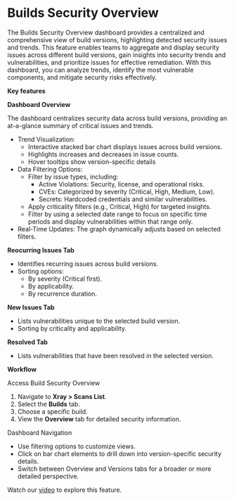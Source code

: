 # Builds Security Overview

The Builds Security Overview dashboard provides a centralized and comprehensive view of build versions, highlighting detected security issues and trends. This feature enables teams to aggregate and display security issues across different build versions, gain insights into security trends and vulnerabilities, and prioritize issues for effective remediation. With this dashboard, you can analyze trends, identify the most vulnerable components, and mitigate security risks effectively.

**Key features**

**Dashboard Overview**

The dashboard centralizes security data across build versions, providing an at-a-glance summary of critical issues and trends.

* Trend Visualization:
  * Interactive stacked bar chart displays issues across build versions.
  * Highlights increases and decreases in issue counts.
  * Hover tooltips show version-specific details
* Data Filtering Options:
  * Filter by issue types, including:
    * Active Violations: Security, license, and operational risks.
    * CVEs: Categorized by severity (Critical, High, Medium, Low).
    * Secrets: Hardcoded credentials and similar vulnerabilities.
  * Apply criticality filters (e.g., Critical, High) for targeted insights.
  * Filter by using a selected date range to focus on specific time periods and display vulnerabilities within that range only.
* Real-Time Updates: The graph dynamically adjusts based on selected filters.

**Reocurring Issues Tab**

* Identifies recurring issues across build versions.
* Sorting options:
  * By severity (Critical first).
  * By applicability.
  * By recurrence duration.

**New Issues Tab**

* Lists vulnerabilities unique to the selected build version.
* Sorting by criticality and applicability.

**Resolved Tab**

* Lists vulnerabilities that have been resolved in the selected version.

**Workflow**

Access Build Security Overview

1. Navigate to **Xray > Scans List**.
2. Select the **Builds** tab.
3. Choose a specific build.
4. View the **Overview** tab for detailed security information.

Dashboard Navigation

* Use filtering options to customize views.
* Click on bar chart elements to drill down into version-specific security details.
* Switch between Overview and Versions tabs for a broader or more detailed perspective.

Watch our [video](https://www.youtube.com/watch?v=VXo1CHUw1Vo) to explore this feature.

